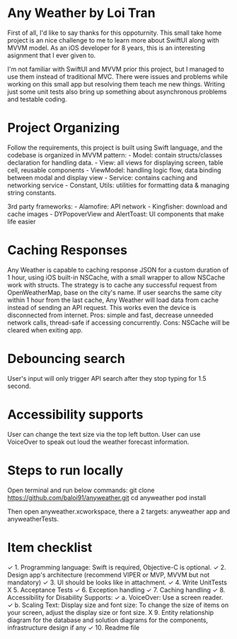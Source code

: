 # Any Weather by Loi Tran

First of all, I'd like to say thanks for this oppoturnity. This small take home project is an nice challenge to me to learn more about SwiftUI along with MVVM model. As an iOS developer for 8 years, this is an interesting asignment that I ever given to.

I'm not familiar with SwiftUI and MVVM prior this project, but I managed to use them instead of traditional MVC. There were issues and problems while working on this small app but resolving them teach me new things. Writing just some unit tests also bring up something about asynchronous problems and testable coding.

# Project Organizing
Follow the requirements, this project is built using Swift language, and the codebase is organized in MVVM pattern:
	- Model: contain structs/classes declaration for handling data.
	- View: all views for displaying screen, table cell, reusable components
	- ViewModel: handling logic flow, data binding between modal and display view
	- Service: contains caching and networking service
	- Constant, Utils: utilities for formatting data & managing string constants.

3rd party frameworks:
	- Alamofire: API network
	- Kingfisher: download and cache images
	- DYPopoverView and AlertToast: UI components that make life easier

# Caching Responses
Any Weather is capable to caching response JSON for a custom duration of 1 hour, using iOS built-in NSCache, with a small wrapper to allow NSCache work with structs. The strategy is to cache any successful request from OpenWeatherMap, base on the city's name. If user searchs the same city within 1 hour from the last cache, Any Weather will load data from cache instead of sending an API request. This works even the device is disconnected from internet.
Pros: simple and fast, decrease unneeded network calls, thread-safe if accessing concurrently.
Cons: NSCache will be cleared when exiting app.

# Debouncing search
User's input will only trigger API search after they stop typing for 1.5 second.

# Accessibility supports
User can change the text size via the top left button.
User can use VoiceOver to speak out loud the weather forecast information.

# Steps to run locally
Open terminal and run below commands:
git clone https://github.com/baloi91/anyweather.git
cd anyweather
pod install

Then open anyweather.xcworkspace, there a 2 targets: anyweather app and anyweatherTests.

# Item checklist
✓ 1. Programming language: Swift is required, Objective-C is optional.
✓ 2. Design app's architecture (recommend VIPER or MVP, MVVM but not mandatory)
✓ 3. UI should be looks like in attachment.
✓ 4. Write UnitTests
X 5. Acceptance Tests
✓ 6. Exception handling
✓ 7. Caching handling
✓ 8. Accessibility for Disability Supports:
	✓ a. VoiceOver: Use a screen reader.
	✓ b. Scaling Text: Display size and font size: To change the size of items on your screen, adjust the display size or font size.
X 9. Entity relationship diagram for the database and solution diagrams for the components, infrastructure design if any
✓ 10. Readme file
